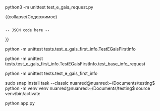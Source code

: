 python3 -m unittest test_e_gais_request.py

<!-- #region(collapsed) [NAME] -->



{{collapse(Содержимое)
<pre><code class='json'>
-- JSON code here --
</code></pre>
}}
<!-- #endregion --> 


python -m unittest tests.test_e_gais_first_info.TestEGaisFirstInfo

python -m unittest tests.test_e_gais_first_info.TestEGaisFirstInfo.test_base_info_request

python -m unittest tests.test_e_gais_first_info


sudo snap install task --classic
nuanred@nuanred:~/Documents/testing$ python -m venv  venv
nuanred@nuanred:~/Documents/testing$ source venv/bin/activate

python app.py
